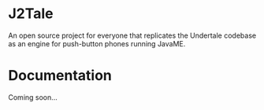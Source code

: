 # J2Tale
An open source project for everyone that replicates the Undertale codebase as an engine for push-button phones running JavaME.

# Documentation
Coming soon...
